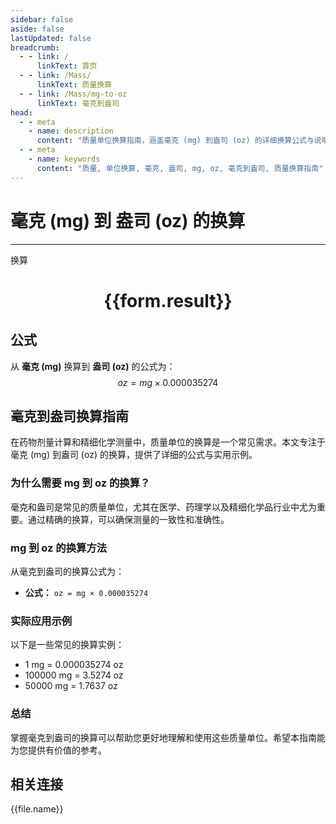 ```yaml
---
sidebar: false
aside: false
lastUpdated: false
breadcrumb:
  - - link: /
      linkText: 首页
  - - link: /Mass/
      linkText: 质量换算
  - - link: /Mass/mg-to-oz
      linkText: 毫克到盎司
head:
  - - meta
    - name: description
      content: "质量单位换算指南，涵盖毫克 (mg) 到盎司 (oz) 的详细换算公式与说明。"
  - - meta
    - name: keywords
      content: "质量, 单位换算, 毫克, 盎司, mg, oz, 毫克到盎司, 质量换算指南"
---
```

# 毫克 (mg) 到 盎司 (oz) 的换算
---
<script setup>
import { onMounted, reactive, inject, ref } from 'vue'
import { NButton, NForm, NFormItem, NInput, NInputNumber, NSelect, NCard, useMessage,NGrid ,NGi } from 'naive-ui'
import { defineClientComponent } from 'vitepress'
import { Mass } from '../../files';

const convert = inject('convert')

const form = reactive({
  number: null,
  result: '',
})

const convertHandler = () => {
  if (form.number !== null && !isNaN(form.number)) {
    const convertedValue = parseFloat(form.number) * 0.000035274
    form.result = `${form.number}mg = ${convertedValue.toFixed(7)}oz`
  } else {
    form.result = '请输入有效的数值。'
  }
}
</script>

<n-form size="large" :model="form">
  <n-form-item label="毫克 (mg)">
    <n-input-number v-model:value="form.number" placeholder="输入毫克" style="width: 100%" />
  </n-form-item>
  <n-form-item>
    <n-button type="primary" @click="convertHandler" block>换算</n-button>
  </n-form-item>
</n-form>

<n-card  embedded :bordered="false" hoverable>
  <div  style="text-align:center">
    <h1>{{form.result}}</h1>
  </div>
</n-card>

## 公式

从 **毫克 (mg)** 换算到 **盎司 (oz)** 的公式为：
$$ oz = mg \times 0.000035274 $$

## 毫克到盎司换算指南

在药物剂量计算和精细化学测量中，质量单位的换算是一个常见需求。本文专注于毫克 (mg) 到盎司 (oz) 的换算，提供了详细的公式与实用示例。

### 为什么需要 mg 到 oz 的换算？

毫克和盎司是常见的质量单位，尤其在医学、药理学以及精细化学品行业中尤为重要。通过精确的换算，可以确保测量的一致性和准确性。

### mg 到 oz 的换算方法

从毫克到盎司的换算公式为：

- **公式：** `oz = mg × 0.000035274`

### 实际应用示例

以下是一些常见的换算实例：

- 1 mg = 0.000035274 oz
- 100000 mg = 3.5274 oz
- 50000 mg = 1.7637 oz

### 总结

掌握毫克到盎司的换算可以帮助您更好地理解和使用这些质量单位。希望本指南能为您提供有价值的参考。

## 相关连接
<n-grid x-gap="12" :cols="4">
  <n-gi v-for="(file, index) in Mass" :key="index">
    <n-button
      text
      tag="a"
      :href="file.path"
      type="primary"
    >
      {{file.name}}
    </n-button>
  </n-gi>
</n-grid>